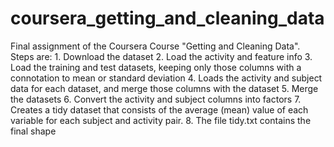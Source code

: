 # coursera_getting_and_cleaning_data

Final assignment of the Coursera Course "Getting and Cleaning Data".
Steps are:
    1. Download the dataset 
    2. Load the activity and feature info
    3. Load the training and test datasets, keeping only those columns with a connotation to mean or standard deviation
    4. Loads the activity and subject data for each dataset, and merge those columns with the dataset
    5. Merge the datasets
    6. Convert the activity and subject columns into factors
    7. Creates a tidy dataset that consists of the average (mean) value of each variable for each subject and activity pair.
    8.  The file tidy.txt contains the final shape
